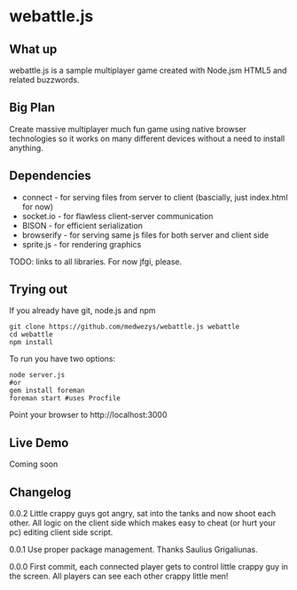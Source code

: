 # webattle.js

## What up

webattle.js is a sample multiplayer game created with Node.jsm HTML5 and related buzzwords.

## Big Plan

Create massive multiplayer much fun game using native browser technologies so it works on many different devices without a need to install anything.

## Dependencies

* connect - for serving files from server to client (bascially, just index.html for now)
* socket.io - for flawless client-server communication 
* BISON - for efficient serialization
* browserify - for serving same js files for both server and client side
* sprite.js - for rendering graphics

TODO: links to all libraries. For now jfgi, please.

## Trying out

If you already have git, node.js and npm

    git clone https://github.com/medwezys/webattle.js webattle
    cd webattle
    npm install
    
To run you have two options:

    node server.js
    #or
    gem install foreman
    foreman start #uses Procfile

Point your browser to http://localhost:3000 

## Live Demo

Coming soon

## Changelog

0.0.2 Little crappy guys got angry, sat into the tanks and now shoot each other. All logic on the client side which makes easy to cheat (or hurt your pc) editing client side script.

0.0.1 Use proper package management. Thanks Saulius Grigaliunas.

0.0.0 First commit, each connected player gets to control little crappy guy in the screen. All players can see each other crappy little men!

